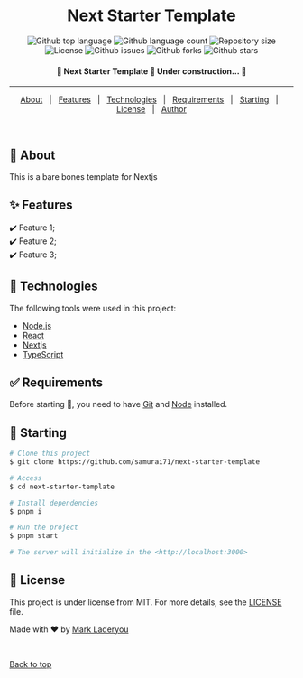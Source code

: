 <!-- <div align="center" id="top"> 
  <img src="./.github/app.gif" alt="Next Starter Template" />

  &#xa0; -->
<!-- 
  <a href="https://nextstartertemplate.netlify.app">Demo</a> -->
<!-- </div> -->

<h1 align="center">Next Starter Template</h1>

<p align="center">
  <img alt="Github top language" src="https://img.shields.io/github/languages/top/samurai71/next-starter-template?color=56BEB8">

  <img alt="Github language count" src="https://img.shields.io/github/languages/count/samurai71/next-starter-template?color=56BEB8">

  <img alt="Repository size" src="https://img.shields.io/github/repo-size/samurai71/next-starter-template?color=56BEB8">

  <img alt="License" src="https://img.shields.io/github/license/samurai71/next-starter-template?color=56BEB8">

  <img alt="Github issues" src="https://img.shields.io/github/issues/samurai71/next-starter-template?color=56BEB8" />

  <img alt="Github forks" src="https://img.shields.io/github/forks/samurai71/next-starter-template?color=56BEB8" />

  <img alt="Github stars" src="https://img.shields.io/github/stars/samurai71/next-starter-template?color=56BEB8" />
</p>

<!-- Status -->

<h4 align="center"> 
	🚧  Next Starter Template 🚀 Under construction...  🚧
</h4> 

<hr>

<p align="center">
  <a href="#dart-about">About</a> &#xa0; | &#xa0; 
  <a href="#sparkles-features">Features</a> &#xa0; | &#xa0;
  <a href="#rocket-technologies">Technologies</a> &#xa0; | &#xa0;
  <a href="#white_check_mark-requirements">Requirements</a> &#xa0; | &#xa0;
  <a href="#checkered_flag-starting">Starting</a> &#xa0; | &#xa0;
  <a href="#memo-license">License</a> &#xa0; | &#xa0;
  <a href="https://github.com/samurai71" target="_blank">Author</a>
</p>

<br>

## :dart: About ##
This is a bare bones template for Nextjs 

## :sparkles: Features ##

:heavy_check_mark: Feature 1;\
:heavy_check_mark: Feature 2;\
:heavy_check_mark: Feature 3;

## :rocket: Technologies ##

The following tools were used in this project:

- [Node.js](https://nodejs.org/en/)
- [React](https://pt-br.reactjs.org/)
- [Nextjs](https://nextjs.org/)
- [TypeScript](https://www.typescriptlang.org/)

## :white_check_mark: Requirements ##

Before starting :checkered_flag:, you need to have [Git](https://git-scm.com) and [Node](https://nodejs.org/en/) installed.

## :checkered_flag: Starting ##

```bash
# Clone this project
$ git clone https://github.com/samurai71/next-starter-template

# Access
$ cd next-starter-template

# Install dependencies
$ pnpm i

# Run the project
$ pnpm start

# The server will initialize in the <http://localhost:3000>
```

## :memo: License ##

This project is under license from MIT. For more details, see the [LICENSE](LICENSE.md) file.


Made with :heart: by <a href="https://github.com/samurai71" target="_blank">Mark Laderyou</a>

&#xa0;

<a href="#top">Back to top</a>
